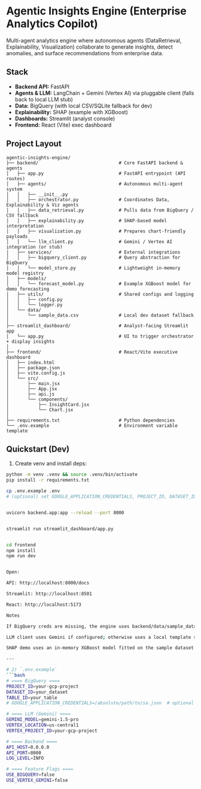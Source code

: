 # Agentic Insights Engine (Enterprise Analytics Copilot)

Multi-agent analytics engine where autonomous agents (DataRetrieval, Explainability, Visualization) collaborate to generate insights, detect anomalies, and surface recommendations from enterprise data.

## Stack
- **Backend API:** FastAPI
- **Agents & LLM:** LangChain + Gemini (Vertex AI) via pluggable client (falls back to local LLM stub)
- **Data:** BigQuery (with local CSV/SQLite fallback for dev)
- **Explainability:** SHAP (example with XGBoost)
- **Dashboards:** Streamlit (analyst console)
- **Frontend:** React (Vite) exec dashboard

## Project Layout
```
agentic-insights-engine/
├── backend/                              # Core FastAPI backend & agents
│   ├── app.py                            # FastAPI entrypoint (API routes)
│   ├── agents/                           # Autonomous multi-agent system
│   │   ├── __init__.py
│   │   ├── orchestrator.py               # Coordinates Data, Explainability & Viz agents
│   │   ├── data_retrieval.py             # Pulls data from BigQuery / CSV fallback
│   │   ├── explainability.py             # SHAP-based model interpretation
│   │   ├── visualization.py              # Prepares chart-friendly payloads
│   │   └── llm_client.py                 # Gemini / Vertex AI integration (or stub)
│   ├── services/                         # External integrations
│   │   ├── bigquery_client.py            # Query abstraction for BigQuery
│   │   └── model_store.py                # Lightweight in-memory model registry
│   ├── models/
│   │   └── forecast_model.py             # Example XGBoost model for demo forecasting
│   ├── utils/                            # Shared configs and logging
│   │   ├── config.py
│   │   └── logger.py
│   └── data/
│       └── sample_data.csv               # Local dev dataset fallback
│
├── streamlit_dashboard/                  # Analyst-facing Streamlit app
│   └── app.py                            # UI to trigger orchestrator + display insights
│
├── frontend/                             # React/Vite executive dashboard
│   ├── index.html
│   ├── package.json
│   ├── vite.config.js
│   └── src/
│       ├── main.jsx
│       ├── App.jsx
│       ├── api.js
│       └── components/
│           ├── InsightCard.jsx
│           └── Chart.jsx
│
├── requirements.txt                      # Python dependencies
└── .env.example                          # Environment variable template
```


## Quickstart (Dev)
1) Create venv and install deps:
```bash
python -m venv .venv && source .venv/bin/activate
pip install -r requirements.txt

cp .env.example .env
# (optional) set GOOGLE_APPLICATION_CREDENTIALS, PROJECT_ID, DATASET_ID, TABLE_ID, GEMINI_MODEL etc.


uvicorn backend.app:app --reload --port 8000


streamlit run streamlit_dashboard/app.py


cd frontend
npm install
npm run dev


Open:

API: http://localhost:8000/docs

Streamlit: http://localhost:8501

React: http://localhost:5173

Notes

If BigQuery creds are missing, the engine uses backend/data/sample_data.csv.

LLM client uses Gemini if configured; otherwise uses a local template stub.

SHAP demo uses an in-memory XGBoost model fitted on the sample dataset to illustrate explainability.

---

# 2) `.env.example`
```bash
# ==== BigQuery ====
PROJECT_ID=your-gcp-project
DATASET_ID=your_dataset
TABLE_ID=your_table
# GOOGLE_APPLICATION_CREDENTIALS=/absolute/path/to/sa.json  # optional if using default creds

# ==== LLM (Gemini) ====
GEMINI_MODEL=gemini-1.5-pro
VERTEX_LOCATION=us-central1
VERTEX_PROJECT_ID=your-gcp-project

# ==== Backend ====
API_HOST=0.0.0.0
API_PORT=8000
LOG_LEVEL=INFO

# ==== Feature Flags ====
USE_BIGQUERY=false
USE_VERTEX_GEMINI=false